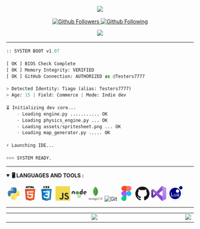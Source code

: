 <p align="center">
 <a href="https://github.com/denvercoder1/readme-typing-svg" target="_blank">
  <img src="https://readme-typing-svg.herokuapp.com?color=%2336BCF7&duration=5000&center=true&vCenter=true&lines=Testers7777">
  </a>    
</p>
<p align="center">
    <a href="https://github.com/Testers7777?tab=followers" target="_blank">
        <img alt="Github Followers" src="https://img.shields.io/badge/dynamic/json?label=FOLLOWERS&query=followers&url=https%3A%2F%2Fapi.github.com%2Fusers%2FTesters7777&style=for-the-badge&color=blue&labelColor=2a2a2a&logo=github">
    </a>    
    <a href="https://github.com/Testers7777?tab=following" target="_blank">
        <img alt="Github Following" src="https://img.shields.io/badge/dynamic/json?label=FOLLOWING&query=following&url=https%3A%2F%2Fapi.github.com%2Fusers%2FTesters7777&style=for-the-badge&color=blue&labelColor=2a2a2a&logo=github">
    </a>
</p>
<p align="center">
  <a href="https://discord.com/users/744961307932885052" target="_blank">
    <img src="https://img.shields.io/badge/-DISCORD-blue?logo=discord&labelColor=2a2a2a&color=2a2a2a">
  </a>
</p>

<hr>

```py
:: SYSTEM BOOT v1.07

[ OK ] BIOS Check Complete
[ OK ] Memory Integrity: VERIFIED
[ OK ] GitHub Connection: AUTHORIZED as @Testers7777

> Detected Identity: Tiago (alias: Testers7777)
> Age: 15 | Field: Commerce | Mode: Indie dev

⏳ Initializing dev core...
    - Loading engine.py ........... OK
    - Loading physics_engine.py ... OK
    - Loading assets/spritesheet.png ... OK
    - Loading map_generator.py ..... OK

⚡ Launching IDE...

>>> SYSTEM READY.
```
 
<hr> 
<details open>
    <summary>
        <b>🖥️ LANGUAGES AND TOOLS : </b>
    </summary>
 <p>
  <img src="https://raw.githubusercontent.com/devicons/devicon/master/icons/python/python-original.svg" alt="Python" width="40" height="40"/>
  <img src="https://raw.githubusercontent.com/devicons/devicon/master/icons/html5/html5-original-wordmark.svg" alt="HTML" width="40" height="40"/>
  <img src="https://raw.githubusercontent.com/devicons/devicon/master/icons/css3/css3-original-wordmark.svg" alt="CSS" width="40" height="40"/>
  <img src="https://raw.githubusercontent.com/devicons/devicon/master/icons/javascript/javascript-original.svg" alt="JavaScript" width="40" height="40"/>
  <img src="https://raw.githubusercontent.com/devicons/devicon/master/icons/nodejs/nodejs-original-wordmark.svg" alt="NodeJS" width="40" height="40"/>
  <img src="https://raw.githubusercontent.com/devicons/devicon/master/icons/mongodb/mongodb-original-wordmark.svg" alt="MongoDB" width="40" height="40"/>
  <img src="https://www.vectorlogo.zone/logos/git-scm/git-scm-icon.svg" alt="Git" width="40" height="40"/>
  <img src="https://raw.githubusercontent.com/devicons/devicon/master/icons/figma/figma-original.svg" alt="Figma" width="40" height="40"/>
  <img src="https://raw.githubusercontent.com/devicons/devicon/master/icons/github/github-original.svg" alt="Github" width="40" height="40"/>
  <img src="https://raw.githubusercontent.com/devicons/devicon/master/icons/visualstudio/visualstudio-original.svg" alt="Vsc" width="40" height="40"/>
  <img src="https://raw.githubusercontent.com/devicons/devicon/master/icons/lua/lua-original.svg?plain=1" alt="Lua" width="40" height="40"/>
 </p>
</details>

<hr> 

<p align="center">
  <table>
    <tr>
     <td align="center" style="width: 100%;">
          <a href="#"><img src="https://github-readme-stats.vercel.app/api/top-langs/?username=Testers7777&orgs=Shadow-Hoods&layout=compact&show_icons=true&hide_border=true&count_private=true&theme=github_dark&locale=en"></a>
     </td>
      <td align="center" style="width: 100%;">
          <a href="#"><img src="https://github-readme-stats.vercel.app/api/?username=Testers7777&orgs=Shadow-Hoods&show_icons=true&hide_border=true&hide_title=true&count_private=true&theme=github_dark&locale=en"></a>
      </td>
    </tr>
  </table>
</p>
</blockquote>
